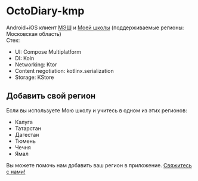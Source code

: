 # OctoDiary-kmp

Android+iOS клиент [МЭШ](https://school.mos.ru/)
и [Моей школы](https://authedu.mosreg.ru/) (поддерживаемые регионы: Московская область)  
Стек:

- UI: Compose Multiplatform
- DI: Koin
- Networking: Ktor
- Content negotiation: kotlinx.serialization
- Storage: KStore

## Добавить свой регион
Если вы используете Мою школу и учитесь в одном из этих регионов:
- Калуга
- Татарстан
- Дагестан
- Тюмень
- Чечня
- Ямал

Вы можете помочь нам добавить ваш регион в приложение. [Свяжитесь с нами!](https://t.me/qikel)